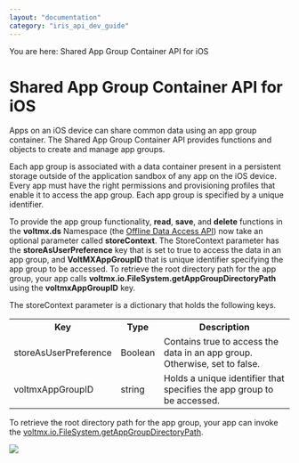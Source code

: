 ```yaml
---
layout: "documentation"
category: "iris_api_dev_guide"
---
```

                            

You are here: Shared App Group Container API for iOS

Shared App Group Container API for iOS
======================================

Apps on an iOS device can share common data using an app group container. The Shared App Group Container API provides functions and objects to create and manage app groups.

Each app group is associated with a data container present in a persistent storage outside of the application sandbox of any app on the iOS device. Every app must have the right permissions and provisioning profiles that enable it to access the app group. Each app group is specified by a unique identifier.

To provide the app group functionality, **read**, **save**, and **delete** functions in the **voltmx.ds** Namespace (the [Offline Data Access API](data_store_library.html#offline-data-access-api)) now take an optional parameter called **storeContext**. The StoreContext parameter has the **storeAsUserPreference** key that is set to true to access the data in an app group, and **VoltMXAppGroupID** that is unique identifier specifying the app group to be accessed. To retrieve the root directory path for the app group, your app calls **voltmx.io.FileSystem.getAppGroupDirectoryPath** using the **voltmxAppGroupID** key.

The storeContext parameter is a dictionary that holds the following keys.

<table style="width: 100%;mc-table-style: url('resources/tablestyles/basic.css');" class="TableStyle-Basic" cellspacing="0"><colgroup><col class="TableStyle-Basic-Column-Column1"> <col class="TableStyle-Basic-Column-Column1"> <col class="TableStyle-Basic-Column-Column1"></colgroup><tbody><tr class="TableStyle-Basic-Body-Body1"><th class="TableStyle-Basic-BodyE-Column1-Body1">Key</th><th class="TableStyle-Basic-BodyE-Column1-Body1">Type</th><th class="TableStyle-Basic-BodyD-Column1-Body1">Description</th></tr><tr class="TableStyle-Basic-Body-Body1"><td class="TableStyle-Basic-BodyE-Column1-Body1">storeAsUserPreference</td><td class="TableStyle-Basic-BodyE-Column1-Body1">Boolean</td><td class="TableStyle-Basic-BodyD-Column1-Body1">Contains true to access the data in an app group. Otherwise, set to false.</td></tr><tr class="TableStyle-Basic-Body-Body1"><td class="TableStyle-Basic-BodyB-Column1-Body1">voltmxAppGroupID</td><td class="TableStyle-Basic-BodyB-Column1-Body1">string</td><td class="TableStyle-Basic-BodyA-Column1-Body1">Holds a unique identifier that specifies the app group to be accessed.</td></tr></tbody></table>

To retrieve the root directory path for the app group, your app can invoke the [voltmx.io.FileSystem.getAppGroupDirectoryPath](voltmx.io.filesystem_functions.html#volt-mx-io-filesystem-getappgroupdirectorypath).

![](resources/prettify/onload.png)
